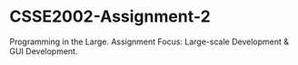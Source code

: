 # CSSE2002-Assignment-2
Programming in the Large. Assignment Focus: Large-scale Development &amp; GUI Development.
